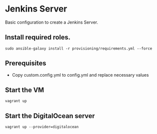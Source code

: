 Jenkins Server
======================

Basic configuration to create a Jenkins Server.

## Install required roles.
`sudo ansible-galaxy install -r provisioning/requirements.yml --force`

## Prerequisites

- Copy custom.config.yml to config.yml and replace necessary values

## Start the VM
`vagrant up`

## Start the DigitalOcean server
`vagrant up --provider=digitalocean`
